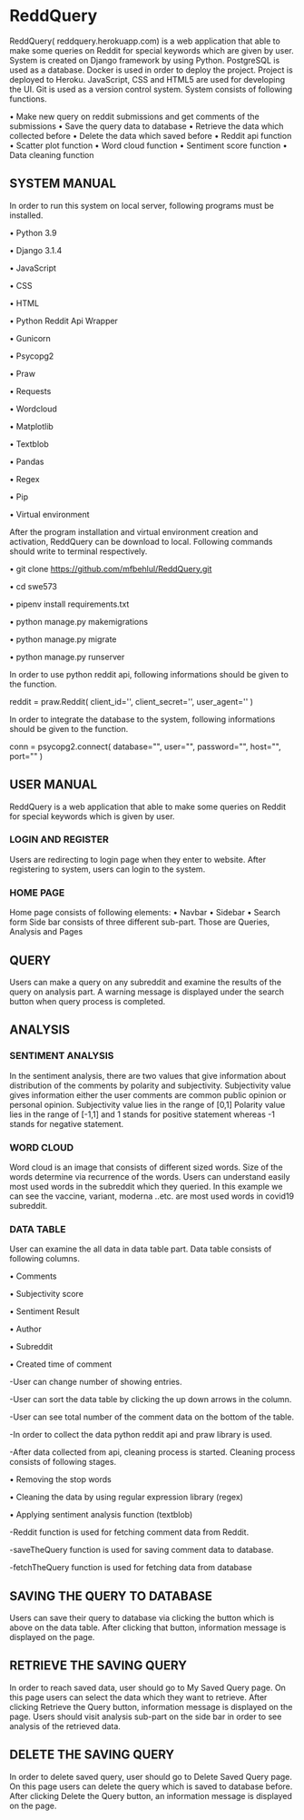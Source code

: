 # ReddQuery

ReddQuery( reddquery.herokuapp.com) is a web application that able to make some queries on Reddit for special keywords which are given by user. System is created on Django framework by using Python. PostgreSQL is used as a database. Docker is used in order to deploy the project. Project is deployed to Heroku. JavaScript, CSS and HTML5 are used for developing the UI. Git is used as a version control system.
System consists of following functions.

•	Make new query on reddit submissions and get comments of the submissions
•	Save the query data to database
•	Retrieve the data which collected before
•	Delete the data which saved before
•	Reddit api function
•	Scatter plot function
•	Word cloud function
•	Sentiment score function
•	Data cleaning function

## SYSTEM MANUAL

In order to run this system on local server, following programs must be installed.

•	Python 3.9

•	Django 3.1.4

•	JavaScript

•	CSS

•	HTML

•	Python Reddit Api Wrapper

•	Gunicorn

•	Psycopg2

•	Praw

•	Requests

•	Wordcloud

•	Matplotlib

•	Textblob

•	Pandas

•	Regex

•	Pip

•	Virtual environment 

After the program installation and virtual environment creation and activation, ReddQuery can be download to local. Following commands should write to terminal respectively.

•	git clone https://github.com/mfbehlul/ReddQuery.git

•	cd swe573

•	pipenv install requirements.txt

•	python manage.py makemigrations

•	python manage.py migrate

•	python manage.py runserver


In order to use python reddit api, following informations should be given to the function.

  reddit = praw.Reddit(
        client_id='',
        client_secret='',
        user_agent=''
    )

In order to integrate the database to the system, following informations should be given to the function.

conn = psycopg2.connect(
        database="",
        user="",
        password="",
        host="",
        port=""
    )




## USER MANUAL
ReddQuery is a web application that able to make some queries on Reddit for special keywords which is given by user.

### LOGIN AND REGISTER 
Users are redirecting to login page when they enter to website. After registering to system, users can login to the system.


### HOME PAGE


Home page consists of following elements:
•	Navbar
•	Sidebar
•	Search form
	Side bar consists of three different sub-part. Those are Queries, Analysis and Pages



## QUERY

Users can make a query on any subreddit and examine the results of the query on analysis part. A warning message is displayed under the search button when query process is completed.



## ANALYSIS

### SENTIMENT ANALYSIS

In the sentiment analysis, there are two values that give information about distribution of the comments by polarity and subjectivity.
Subjectivity value gives information either the user comments are common public opinion or personal opinion. Subjectivity value lies in the range of [0,1]
Polarity value lies in the range of [-1,1] and 1 stands for positive statement whereas -1 stands for negative statement.



### WORD CLOUD

Word cloud is an image that consists of different sized words. Size of the words determine via recurrence of the words. Users can understand easily most used words in the subreddit which they queried. In this example we can see the vaccine, variant, moderna ..etc.
are most used words in covid19 subreddit.


### DATA TABLE

User can examine the all data in data table part. Data table consists of following columns.

•	Comments

•	Subjectivity score

•	Sentiment Result

•	Author

•	Subreddit

•	Created time of comment

-User can change number of showing entries.

-User can sort the data table by clicking the up down arrows in the column.

-User can see total number of the comment data on the bottom of the table.

-In order to collect the data python reddit api and praw library is used.

-After data collected from api, cleaning process is started. Cleaning process consists of following stages.

•	Removing the stop words

•	Cleaning the data by using regular expression library (regex)

•	Applying sentiment analysis function (textblob)

-Reddit function is used for fetching comment data from Reddit.

-saveTheQuery function is used for saving comment data to database.

-fetchTheQuery function is used for fetching data from database

 

## SAVING THE QUERY TO DATABASE
Users can save their query to database via clicking the button which is above on the data table. After clicking that button, information message is displayed on the page.

 
## RETRIEVE THE SAVING QUERY
In order to reach saved data, user should go to My Saved Query page. On this page users can select the data which they want to retrieve. After clicking Retrieve the Query button, information message is displayed on the page.
Users should visit analysis sub-part on the side bar in order to see analysis of the retrieved data.


## DELETE THE SAVING QUERY
In order to delete saved query, user should go to Delete Saved Query page. On this page users can delete the query which is saved to database before. After clicking Delete the Query button, an information message is displayed on the page.

 
